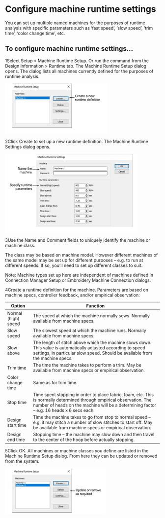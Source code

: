 # Configure machine runtime settings

You can set up multiple named machines for the purposes of runtime analysis with specific parameters such as ‘fast speed’, ‘slow speed’, ‘trim time’, ‘color change time’, etc.

## To configure machine runtime settings...

1Select Setup > Machine Runtime Setup. Or run the command from the Design Information > Runtime tab. The Machine Runtime Setup dialog opens. The dialog lists all machines currently defined for the purposes of runtime analysis.

![MachineRuntimeSetup.png](assets/MachineRuntimeSetup.png)

2Click Create to set up a new runtime definition. The Machine Runtime Settings dialog opens.

![hardware00046.png](assets/hardware00046.png)

3Use the Name and Comment fields to uniquely identify the machine or machine class.

The class may be based on machine model. However different machines of the same model may be set up for different purposes – e.g. to run at different speeds. If so, you’ll need to set up different classes to suit.

Note: Machine types set up here are independent of machines defined in Connection Manager Setup or Embroidery Machine Connection dialogs.

4Create a runtime definition for the machine. Parameters are based on machine specs, controller feedback, and/or empirical observation:

| Option              | Function                                                                                                                                                                                                           |
| ------------------- | ------------------------------------------------------------------------------------------------------------------------------------------------------------------------------------------------------------------ |
| Normal (high) speed | The speed at which the machine normally sews. Normally available from machine specs.                                                                                                                               |
| Slow speed          | The slowest speed at which the machine runs. Normally available from machine specs.                                                                                                                                |
| Slow above          | The length of stitch above which the machine slows down. This value is automatically adjusted according to speed settings, in particular slow speed. Should be available from the machine specs.                   |
| Trim time           | The time the machine takes to perform a trim. May be available from machine specs or empirical observation.                                                                                                        |
| Color change time   | Same as for trim time.                                                                                                                                                                                             |
| Stop time           | Time spent stopping in order to place fabric, foam, etc. This is normally determined through empirical observation. The number of heads on the machine will be a determining factor – e.g. 16 heads x 6 secs each. |
| Design start time   | Time the machine takes to go from stop to normal speed – e.g. it may stitch a number of slow stitches to start off. May be available from machine specs or empirical observation.                                  |
| Design end time     | Stopping time – the machine may slow down and then travel to the center of the hoop before actually stopping.                                                                                                      |

5Click OK. All machines or machine classes you define are listed in the Machine Runtime Setup dialog. From here they can be updated or removed from the system.

![MachineRuntimeSetupCreate.png](assets/MachineRuntimeSetupCreate.png)
